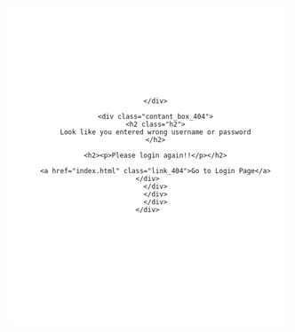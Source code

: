<html>
<head>

<style type="text/css">

.page_404{ padding:50px 0; background:#fff; font-family: 'Arvo', serif;
text-align: center;
}

.page_404  img{ width:100%;}

.four_zero_four_bg{
 
 background-image: url(https://cdn.dribbble.com/users/285475/screenshots/2083086/dribbble_1.gif);
    height: 360px;
    background-position: center;
	 background-repeat: no-repeat;
 }
 
 
 .four_zero_four_bg h1{
 font-size:80px;
text-align: center;
 }
 
  .four_zero_four_bg h3{
	font-size:80px;
}
.link_404{			 
    	color: #fff!important;
    	padding: 10px 20px;
    	background: #39ac31;
 font-size:20px;
    	margin: 20px 0;
    	display: inline-block;}
.contant_box_404{ 
	margin-top:-50px;
}


</style>



<title>Login Error</title>
    <body>
        
<section class="page_404">
	<div class="container">
		<div class="row">	
		<div class="col-sm-12 ">
		<div class="col-sm-10 col-sm-offset-1  text-center">
		<div class="four_zero_four_bg">
			<h1 class="text-center "></h1>
		
		
		</div>
		
		<div class="contant_box_404">
		<h2 class="h2">
		Look like you entered wrong username or password
		</h2>
		
		<h2><p>Please login again!!</p></h2>
		
		<a href="index.html" class="link_404">Go to Login Page</a>
	</div>
		</div>
		</div>
		</div>
	</div>
</section>
    
</body>
</html>
